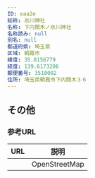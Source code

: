```yaml
---
ID: eaa2e
総称: 氷川神社
名称: 下内間木ノ氷川神社
名称読み: null
別名: null
都道府県: 埼玉県
区域: 朝霞市
緯度: 35.8156779
経度: 139.6173206
郵便番号: 3510002
住所: 埼玉県朝霞市下内間木３６
---
```


## その他

### 参考URL

| URL | 説明          |
| --- | ------------- |
|     | OpenStreetMap |
